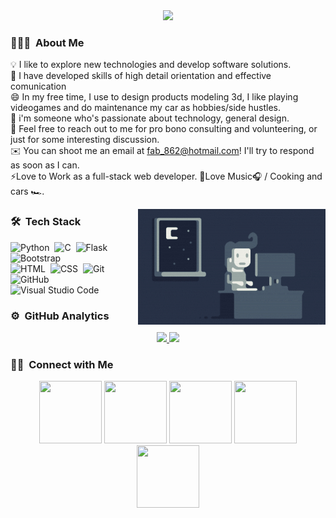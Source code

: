 
<div align="center">
    <img src="./image/Githubfab.gif">
</div>

### 👨🏻‍💻 &nbsp;About Me

💡 I like to explore new technologies and develop software solutions.\
🌱 I have developed skills of high detail orientation and effective comunication\
😄 In my free time, I use to design products modeling 3d, I like playing videogames and do maintenance my car as hobbies/side hustles.\
👋 i'm someone who's passionate about technology, general design.\
💬 Feel free to reach out to me for pro bono consulting and volunteering, or just for some interesting discussion.\
✉️ You can shoot me an email at fab_862@hotmail.com! I'll try to respond as soon as I can.\
⚡Love to Work as a full-stack web developer.
🔭Love Music:headphones: / Cooking and cars :racing_car:.

<img alt="Night Coding" src="https://raw.githubusercontent.com/AVS1508/AVS1508/master/assets/Night-Coding.gif" align="right"/>

### 🛠 &nbsp;Tech Stack

![Python](https://img.shields.io/badge/-Python-05122A?style=flat&logo=python)&nbsp;
![C](https://img.shields.io/badge/-C-05122A?style=flat&logo=C&logoColor=A8B9CC)&nbsp;
![Flask](https://img.shields.io/badge/-Flask-05122A?style=flat&logo=flask)&nbsp;
![Bootstrap](https://img.shields.io/badge/-Bootstrap-05122A?style=flat&logo=bootstrap&logoColor=563D7C)\
![HTML](https://img.shields.io/badge/-HTML-05122A?style=flat&logo=HTML5)&nbsp;
![CSS](https://img.shields.io/badge/-CSS-05122A?style=flat&logo=CSS3&logoColor=1572B6)&nbsp;
![Git](https://img.shields.io/badge/-Git-05122A?style=flat&logo=git)&nbsp;
![GitHub](https://img.shields.io/badge/-GitHub-05122A?style=flat&logo=github)&nbsp;
![Visual Studio Code](https://img.shields.io/badge/-Visual%20Studio%20Code-05122A?style=flat&logo=visual-studio-code&logoColor=007ACC)&nbsp;


### ⚙️ &nbsp;GitHub Analytics

<p align="center">
<a href="https://github.com/Fabkar">
  <img height="180em" src="https://github-readme-stats-eight-theta.vercel.app/api?username=Fabkar&show_icons=true&theme=algolia&include_all_commits=true&count_private=true"/>
  <img height="180em" src="https://github-readme-stats-eight-theta.vercel.app/api/top-langs/?username=Fabkar&layout=compact&langs_count=8&theme=algolia"/>
</a>
</p>

### 🤝🏻 &nbsp;Connect with Me

<p align="center">
<a href="https://www.linkedin.com/in/fabiancarmona/"><img src="https://image.flaticon.com/icons/png/512/174/174857.png" width="100px" height="100px"/></a>
<a href="https://www.instagram.com/fabiancar08/"><img src="https://cdn.iconscout.com/icon/free/png-256/instagram-233-896451.png" width="100px" height="100px"/></a>
<a href="https://www.facebook.com/fabian.carmona1"><img src="https://img.icons8.com/ios/452/facebook-new.png" width="100px" height="100px"/></a>
<a href="https://www.Behance.net/fabiancarmona"><img src="https://image.flaticon.com/icons/png/512/145/145799.png" width="100px" height="100px"/></a>
<a href="https://twitter.com/fabkar08"><img src="https://e1.pngegg.com/pngimages/18/689/png-clipart-ios-7-icons-updated-twitter-twitter-icon-thumbnail.png" width="100px" height="100px"></a>
</p>
